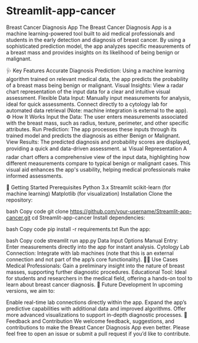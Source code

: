 # Streamlit-app-cancer
Breast Cancer Diagnosis App
The Breast Cancer Diagnosis App is a machine learning-powered tool built to aid medical professionals and students in the early detection and diagnosis of breast cancer. By using a sophisticated prediction model, the app analyzes specific measurements of a breast mass and provides insights on its likelihood of being benign or malignant.

<!-- If you have any visuals, you can replace 'link-to-your-image' with the actual image link. -->

🩺 Key Features
Accurate Diagnosis Prediction: Using a machine learning algorithm trained on relevant medical data, the app predicts the probability of a breast mass being benign or malignant.
Visual Insights: View a radar chart representation of the input data for a clear and intuitive visual assessment.
Flexible Data Input:
Manually input measurements for analysis, ideal for quick assessments.
Connect directly to a cytology lab for automated data retrieval (Note: machine integration is external to the app).
⚙️ How It Works
Input the Data: The user enters measurements associated with the breast mass, such as radius, texture, perimeter, and other specific attributes.
Run Prediction: The app processes these inputs through its trained model and predicts the diagnosis as either Benign or Malignant.
View Results: The predicted diagnosis and probability scores are displayed, providing a quick and data-driven assessment.
📊 Visual Representation
A radar chart offers a comprehensive view of the input data, highlighting how different measurements compare to typical benign or malignant cases. This visual aid enhances the app's usability, helping medical professionals make informed assessments.

🚀 Getting Started
Prerequisites
Python 3.x
Streamlit
scikit-learn (for machine learning)
Matplotlib (for visualization)
Installation
Clone the repository:

bash
Copy code
git clone https://github.com/your-username/Streamlit-app-cancer.git
cd Streamlit-app-cancer
Install dependencies:

bash
Copy code
pip install -r requirements.txt
Run the app:

bash
Copy code
streamlit run app.py
Data Input Options
Manual Entry: Enter measurements directly into the app for instant analysis.
Cytology Lab Connection: Integrate with lab machines (note that this is an external connection and not part of the app’s core functionality).
👩‍⚕️ Use Cases
Medical Professionals: Gain a preliminary insight into the nature of breast masses, supporting further diagnostic procedures.
Educational Tool: Ideal for students and researchers in the medical field, offering a hands-on tool to learn about breast cancer diagnosis.
🧠 Future Development
In upcoming versions, we aim to:

Enable real-time lab connections directly within the app.
Expand the app’s predictive capabilities with additional data and improved algorithms.
Offer more advanced visualizations to support in-depth diagnostic processes.
💬 Feedback and Contribution
We welcome feedback, suggestions, and contributions to make the Breast Cancer Diagnosis App even better. Please feel free to open an issue or submit a pull request if you’d like to contribute.
